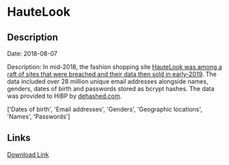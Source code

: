 # HauteLook

## Description

Date: 2018-08-07

Description:
In mid-2018, the fashion shopping site <a href="https://www.theregister.co.uk/2019/02/11/620_million_hacked_accounts_dark_web/" target="_blank" rel="noopener">HauteLook was among a raft of sites that were breached and their data then sold in early-2019</a>. The data included over 28 million unique email addresses alongside names, genders, dates of birth and passwords stored as bcrypt hashes. The data was provided to HIBP by <a href="https://dehashed.com/" target="_blank" rel="noopener">dehashed.com</a>.


['Dates of birth', 'Email addresses', 'Genders', 'Geographic locations', 'Names', 'Passwords']

## Links

[Download Link](https://link-to.net/1229997/950.6202855353555/dynamic/?r=aHR0cHM6Ly93d3cubWVkaWFmaXJlLmNvbS92aWV3L1YxTnp0ZmNHcDhlUkZWWi9oYXV0ZWxvb2suY29tL2ZpbGU=)
